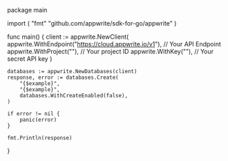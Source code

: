 package main

import (
    "fmt"
	"github.com/appwrite/sdk-for-go/appwrite"
)

func main() {
	client := appwrite.NewClient(
        appwrite.WithEndpoint("https://cloud.appwrite.io/v1"), // Your API Endpoint
        appwrite.WithProject(""), // Your project ID
        appwrite.WithKey(""), // Your secret API key
    )

    databases := appwrite.NewDatabases(client)
    response, error := databases.Create(
        "{$example}",
        "{$example}",
        databases.WithCreateEnabled(false),
    )

    if error != nil {
        panic(error)
    }

    fmt.Println(response)
}
